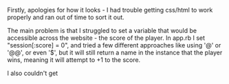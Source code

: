 Firstly, apologies for how it looks - I had trouble getting css/html to work properly and ran out of time to sort it out.

The main problem is that I struggled to set a variable that would be accessible across the website - the score of the player. In app.rb I set "session[:score] = 0", and tried a few different approaches like using '@' or '@@', or even '$', but it will still return a name in the instance that the player wins, meaning it will attempt to +1 to the score.

I also couldn't get 